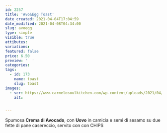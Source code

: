 ```yaml
---
id: 2257
title: 'Avo&Egg Toast'
date_created: 2021-04-04T17:04:59
date_modified: 2021-04-08T04:34:00
slug: avoegg
type: simple
visible: true
attibutes: 
variations:
featured: false
price: 6.50
preview: '  '
categories: 
tags: 
  - id: 173
    name: toast
    slug: toast
images: 
  - scr: https://www.carmelosoulkitchen.com/wp-content/uploads/2021/04/AVOEGG.png
    alt: 


---
```


<p>Spumosa <strong>Crema di Avocado</strong>, con <strong>Uovo</strong> in camicia e semi di sesamo su due fette di pane casereccio, servito con con CHIPS</p>

